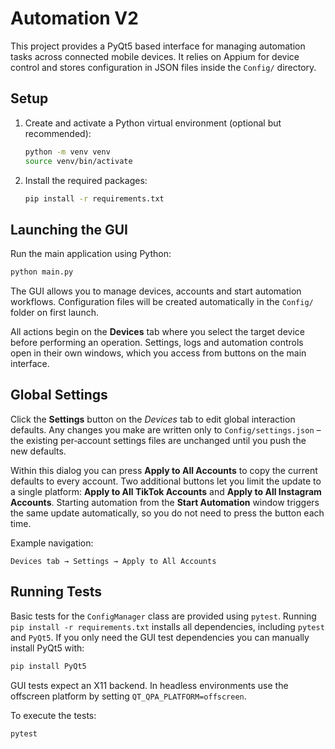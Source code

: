 # Automation V2

This project provides a PyQt5 based interface for managing automation tasks across connected mobile devices. It relies on Appium for device control and stores configuration in JSON files inside the `Config/` directory.

## Setup

1. Create and activate a Python virtual environment (optional but recommended):
   ```bash
   python -m venv venv
   source venv/bin/activate
   ```
2. Install the required packages:
   ```bash
   pip install -r requirements.txt
   ```

## Launching the GUI

Run the main application using Python:

```bash
python main.py
```

The GUI allows you to manage devices, accounts and start automation workflows. Configuration files will be created automatically in the `Config/` folder on first launch.

All actions begin on the **Devices** tab where you select the target device before performing an operation. Settings, logs and automation controls open in their own windows, which you access from buttons on the main interface.

## Global Settings

Click the **Settings** button on the *Devices* tab to edit global interaction
defaults. Any changes you make are written only to `Config/settings.json` – the
existing per‑account settings files are unchanged until you push the new
defaults.

Within this dialog you can press **Apply to All Accounts** to copy the current
defaults to every account. Two additional buttons let you limit the update to a
single platform: **Apply to All TikTok Accounts** and **Apply to All Instagram
Accounts**. Starting automation from the **Start Automation** window triggers the
same update automatically, so you do not need to press the button each time.

Example navigation:

```
Devices tab → Settings → Apply to All Accounts
```

## Running Tests

Basic tests for the `ConfigManager` class are provided using `pytest`. Running
`pip install -r requirements.txt` installs all dependencies, including
`pytest` and `PyQt5`. If you only need the GUI test dependencies you can
manually install PyQt5 with:

```bash
pip install PyQt5
```

GUI tests expect an X11 backend. In headless environments use the offscreen
platform by setting `QT_QPA_PLATFORM=offscreen`.

To execute the tests:

```bash
pytest
```
